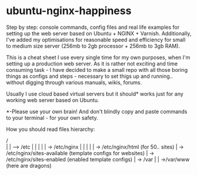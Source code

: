 ubuntu-nginx-happiness
======================

Step by step: console commands, config files and real life examples for setting up the web server based on Ubuntu + NGINX + Varnish.
Additionally, I've added my optimisations for reasonable speed and efficiency for small to medium size server (256mb to 2gb processor + 256mb to 3gb RAM).

This is a cheat sheet I use every single time for my own purposes, when I'm setting up a production web server. As it is rather not exciting and time consuming task - I have decided to make a small repo with all those boring things as configs and steps - necessary to set thigs up and running.. without digging through various manuals, wikis, forums.

Usually I use cloud based virtual servers but it should* works just for any working web server based on Ubuntu.

*-Please use your own brain! And don't blindly copy and paste commands to your terminal - for your own safety.

How you should read files hierarchy:

/   
 |
 |
  --> /etc
 |    |
 |    |
 |    -> /etc/nginx
 |             |
 |             |
 |             -> /etc/nginx/html (for 50.. sites)
 |             -> /etc/nginx/sites-available (template configs for websites)
 |             -> /etc/nginx/sites-enabled (enabled template configs)
 |
 -> /var
    |
    |
    ->/var/www (here are dragons)
